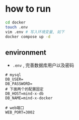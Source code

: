 # how to run 

```bash
cd docker
touch .env
vim .env # 写入环境变量, 如下
docker compose up -d
```

## environment
* `.env` , 完善数据库用户以及密码
```
# mysql
DB_USER=
DB_PASSWORD=
# 下面两个的配置固定
DB_HOST=mind-x-db
DB_NAME=mind-x-docker

# web端口
WEB_PORT=3002 
```
